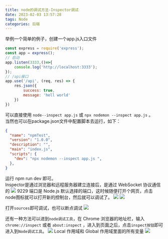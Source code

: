 ```yaml
---
title: node的调试方法-Inspector调试
date: 2023-02-03 13:57:28
tags: Node
categories: 后端 
---
```

举例一个简单的例子，创建一个app.js入口文件

```js
const express = require('express');
const app = express();
// 启动
app.listen(3333,()=>{
    console.log('http://localhost:3333');
});
// /api接口
app.use('/api', (req, res) => {
    res.json({
        success: true,
        message: 'hell world'
    })
})
```
<!--more-->
可以直接使用 `node--inspect app.js` 或 `npx nodemon --inspect app.js` 。  
当然也可以在package.json文件中配置脚本去运行，如下：
```json
{
  "name": "npmTest",
  "version": "1.0.0",
  "description": "",
  "main": "index.js",
  "scripts": {
    "dev": "npx nodemon --inspect app.js ",
  },
}
```
运行 npm run dev 即可。  
Inspector是通过浏览器和远程服务器建立连接后，是通过 WebSocket 协议通信的
<img src='https://resource.blogwxb.cn/blogResources/4297f44b13955235245b2497399d7a93-1.png'/>
9229 端口是 Node.js 默认选择的端口，这时候随便打开个网页，点击node图标就可以打开新的控制台，然后就可以调试了。
<img src='https://resource.blogwxb.cn/blogResources/4297f44b13955235245b2497399d7a93-2.png'/>
<img src='https://resource.blogwxb.cn/blogResources/4297f44b13955235245b2497399d7a93-3.png'/>

打开`sources`即可调试，也可以断点调试
<img src='https://resource.blogwxb.cn/blogResources/4297f44b13955235245b2497399d7a93-4.png'/>

还有一种方法可以进到`node调试工具`，在 Chrome 浏览器的地址栏，输入`chrome://inspect` 或者 `about:inspect` ，进入到页面之后，点击`inspect按钮`即可进入到`Node调试工具`。
<img src='https://resource.blogwxb.cn/blogResources/4297f44b13955235245b2497399d7a93-5.png'/>
Local 作用域和 Global 作用域里面的所有变量
<img src='https://resource.blogwxb.cn/blogResources/4297f44b13955235245b2497399d7a93-6.png'/>